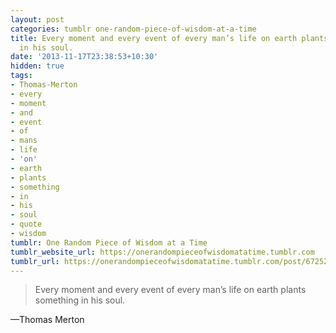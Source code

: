 ```yaml
---
layout: post
categories: tumblr one-random-piece-of-wisdom-at-a-time
title: Every moment and every event of every man’s life on earth plants something
  in his soul.
date: '2013-11-17T23:38:53+10:30'
hidden: true
tags:
- Thomas-Merton
- every
- moment
- and
- event
- of
- mans
- life
- 'on'
- earth
- plants
- something
- in
- his
- soul
- quote
- wisdom
tumblr: One Random Piece of Wisdom at a Time
tumblr_website_url: https://onerandompieceofwisdomatatime.tumblr.com
tumblr_url: https://onerandompieceofwisdomatatime.tumblr.com/post/67252305557/every-moment-and-every-event-of-every-mans-life
---
```

> Every moment and every event of every man’s life on earth plants something in his soul.

—Thomas Merton
